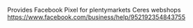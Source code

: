 
Provides Facebook Pixel for plentymarkets Ceres webshops
https://www.facebook.com/business/help/952192354843755
